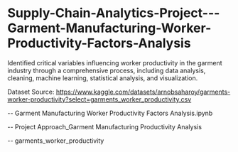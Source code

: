# Supply-Chain-Analytics-Project---Garment-Manufacturing-Worker-Productivity-Factors-Analysis
Identified critical variables influencing worker productivity in the garment industry through a comprehensive process, including data analysis, cleaning, machine learning, statistical analysis, and visualization. 

Dataset Source: https://www.kaggle.com/datasets/arnobsaharoy/garments-worker-productivity?select=garments_worker_productivity.csv

-- Garment Manufacturing Worker Productivity Factors Analysis.ipynb

-- Project Approach_Garment Manufacturing Productivity Analysis

-- garments_worker_productivity
